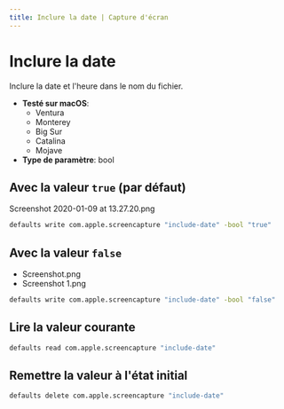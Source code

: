 ```yaml
---
title: Inclure la date | Capture d'écran
---
```


# Inclure la date

Inclure la date et l'heure dans le nom du fichier.

<!-- break lists -->

- **Testé sur macOS**:
  - Ventura
  - Monterey
  - Big Sur
  - Catalina
  - Mojave
- **Type de paramètre**: bool

## Avec la valeur `true` (par défaut)

Screenshot 2020-01-09 at 13.27.20.png

```bash
defaults write com.apple.screencapture "include-date" -bool "true"
```

## Avec la valeur `false`

- Screenshot.png
- Screenshot 1.png

```bash
defaults write com.apple.screencapture "include-date" -bool "false"
```

## Lire la valeur courante

```bash
defaults read com.apple.screencapture "include-date"
```

## Remettre la valeur à l'état initial

```bash
defaults delete com.apple.screencapture "include-date"
```
